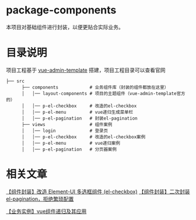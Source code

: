 <!--
 * @Author: surewinT 840325271@qq.com
 * @Date: 2022-05-05 21:34:05
 * @LastEditors: surewinT 840325271@qq.com
 * @LastEditTime: 2022-05-11 20:16:02
 * @Description: 
-->
# package-components 

本项目对基础组件进行封装，以便更贴合实际业务。

# 目录说明

项目工程基于 [vue-admin-template](https://panjiachen.github.io/vue-element-admin-site/zh/) 搭建，项目工程目录可以查看官网

```
├── src            
      ├── components            # 业务组件库（封装的组件都放在这里）
      │   │── layout-components # 项目的主题组件（vue-admin-template官方的）
      │   │── p-el-checkbox     # 改造的el-checkbox
      │   │── p-el-menu         # vue递归生成菜单栏
      │   │── p-el-pagination   # 封装el-pagination
      ├── views                 # 组件案例
      │   │── login             # 登录页
      │   │── p-el-checkbox     # 改造的el-checkbox案例
      │   │── p-el-menu         # vue递归案例
      │   │── p-el-pagination   # 分页器案例
```


# 相关文章

[【组件封装】改造 Element-UI 多选框组件 (el-checkbox)](https://juejin.cn/post/7095637013214265374)
[【组件封装】二次封装el-pagination，拒绝繁琐配置](https://juejin.cn/post/7096377247673614343)

[【业务实例】vue组件递归及其应用](https://juejin.cn/post/7095993609790423071)

